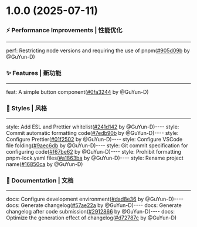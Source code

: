 # 1.0.0 (2025-07-11)


### ⚡ Performance Improvements | 性能优化

----
perf: Restricting node versions and requiring the use of pnpm([#905d09b](https://github.com/GuYun-D/bubble-ui/commit/905d09b) by @GuYun-D)

### ✨ Features | 新功能

----
feat: A simple button component([#0fa3244](https://github.com/GuYun-D/bubble-ui/commit/0fa3244) by @GuYun-D)

### 💄 Styles | 风格

----
style: Add ESL and Prettier whitelist([#241d142](https://github.com/GuYun-D/bubble-ui/commit/241d142) by @GuYun-D)----
style: Commit automatic formatting code([#7edb90b](https://github.com/GuYun-D/bubble-ui/commit/7edb90b) by @GuYun-D)----
style: Configure Prettier([#01f2502](https://github.com/GuYun-D/bubble-ui/commit/01f2502) by @GuYun-D)----
style: Configure VSCode file folding([#9aec6db](https://github.com/GuYun-D/bubble-ui/commit/9aec6db) by @GuYun-D)----
style: Git commit specification for configuring code([#f67be62](https://github.com/GuYun-D/bubble-ui/commit/f67be62) by @GuYun-D)----
style: Prohibit formatting pnpm-lock.yaml files([#a1863ba](https://github.com/GuYun-D/bubble-ui/commit/a1863ba) by @GuYun-D)----
style: Rename project name([#16850ca](https://github.com/GuYun-D/bubble-ui/commit/16850ca) by @GuYun-D)

### 📝 Documentation | 文档

----
docs: Configure development environment([#dad8e36](https://github.com/GuYun-D/bubble-ui/commit/dad8e36) by @GuYun-D)----
docs: Generate changelog([#57ae22a](https://github.com/GuYun-D/bubble-ui/commit/57ae22a) by @GuYun-D)----
docs: Generate changelog after code submission([#2912866](https://github.com/GuYun-D/bubble-ui/commit/2912866) by @GuYun-D)----
docs: Optimize the generation effect of changelog([#d72787c](https://github.com/GuYun-D/bubble-ui/commit/d72787c) by @GuYun-D)


